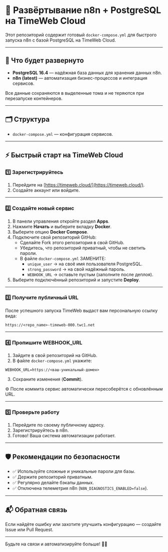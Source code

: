 # 🚀 Развёртывание n8n + PostgreSQL на TimeWeb Cloud

Этот репозиторий содержит готовый `docker-compose.yml` для быстрого запуска n8n с базой PostgreSQL на TimeWeb Cloud.

---

## 📌 Что будет развернуто

- **PostgreSQL 16.4** — надёжная база данных для хранения данных n8n.  
- **n8n (latest)** — автоматизация бизнес-процессов и интеграция сервисов.

Все данные сохраняются в выделенные тома и не теряются при перезапуске контейнеров.

---

## 🗂 Структура

- `docker-compose.yml` — конфигурация сервисов.

---

## ⚡️ Быстрый старт на TimeWeb Cloud

### 1️⃣ Зарегистрируйтесь

1. Перейдите на [https://timeweb.cloud/](https://timeweb.cloud/).  
2. Создайте аккаунт или войдите.

---

### 2️⃣ Создайте новый сервис

1. В панели управления откройте раздел **Apps**.  
2. Нажмите **Начать** и выберите вкладку **Docker**.  
3. Выберите опцию **Docker Compose**.  
4. Подключите свой репозиторий GitHub:  
   - Сделайте Fork этого репозитория в свой GitHub.  
   - Убедитесь, что репозиторий приватный, чтобы не светить пароли.  
   - В файле `docker-compose.yml` ЗАМЕНИТЕ:  
     - `unique_user` → на своё имя пользователя PostgreSQL.  
     - `strong_password` → на свой надёжный пароль.  
     - `WEBHOOK_URL` → оставьте пустым (заполните после деплоя).  
5. Выберите подключённый репозиторий и запустите **Deploy**.

---

### 3️⃣ Получите публичный URL

После успешного запуска TimeWeb выдаст вам персональную ссылку вида:

```
https://<repo_name>-timeweb-000.twc1.net
```

---

### 4️⃣ Пропишите WEBHOOK_URL

1. Зайдите в свой репозиторий на GitHub.  
2. В файле `docker-compose.yml` укажите:

```env
WEBHOOK_URL=https://<ваш-уникальный-домен>
```

3. Сохраните изменения (**Commit**).

⚙️ После коммита сервис автоматически пересоберётся с обновлённым URL.

---

### 5️⃣ Проверьте работу

1. Перейдите по своему публичному адресу.  
2. Зарегистрируйтесь в n8n.  
3. Готово! Ваша система автоматизации работает.

---

## 🛡 Рекомендации по безопасности

- ✅ Используйте сложные и уникальные пароли для базы.  
- ✅ Держите репозиторий приватным.  
- ✅ Регулярно делайте бэкапы данных.  
- ✅ Отключена телеметрия n8n (`N8N_DIAGNOSTICS_ENABLED=false`).

---

## 📬 Обратная связь

Если найдёте ошибку или захотите улучшить конфигурацию — создайте Issue или Pull Request.

---

Будьте на связи и автоматизируйте больше! 🚀✨
